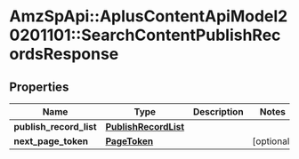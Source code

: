 # AmzSpApi::AplusContentApiModel20201101::SearchContentPublishRecordsResponse

## Properties
Name | Type | Description | Notes
------------ | ------------- | ------------- | -------------
**publish_record_list** | [**PublishRecordList**](PublishRecordList.md) |  | 
**next_page_token** | [**PageToken**](PageToken.md) |  | [optional] 

